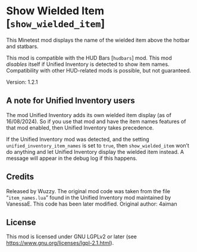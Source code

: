 # Show Wielded Item [`show_wielded_item`]
This Minetest mod displays the name of the wielded item above the hotbar and
statbars.

This mod is compatible with the HUD Bars [`hudbars`] mod.
This mod *disables* itself if Unified Inventory is detected to show item names.
Compatibility with other HUD-related mods is possible, but not guaranteed.

Version: 1.2.1

## A note for Unified Inventory users

The mod Unified Inventory adds its own wielded item display (as of 16/08/2024).
So if you use that mod and have the item names features of that mod
enabled, then Unified Inventory takes precedence.

If the Unified Inventory mod was detected, and the setting
`unified_inventory_item_names` is set to `true`, then
`show_wielded_item` won’t do anything and let Unified Inventory
display the wielded item instead. A message will appear in
the debug log if this happens.

## Credits
Released by Wuzzy.
The original mod code was taken from the file “`item_names.lua`”
found in the Unified Inventory mod maintained by VanessaE. This code
has been later modified.
Original author: 4aiman

## License
This mod is licensed under GNU LGPLv2 or later
(see <https://www.gnu.org/licenses/lgpl-2.1.html>).
